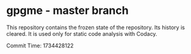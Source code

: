 # gpgme - master branch

This repository contains the frozen state of the repository.
Its history is cleared. It is used only for static code
analysis with Codacy.

Commit Time: 1734428122